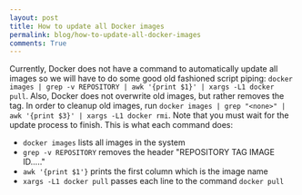 ```yaml
---
layout: post
title: How to update all Docker images
permalink: blog/how-to-update-all-docker-images
comments: True
---
```


Currently, Docker does not have a command to automatically update all images so we will have to do some good old fashioned script piping: `docker images | grep -v REPOSITORY | awk '{print $1}' | xargs -L1 docker pull`. Also, Docker does not overwrite old images, but rather removes the tag. In order to cleanup old images, run `docker images | grep "<none>" | awk '{print $3}' | xargs -L1 docker rmi`. Note that you must wait for the update process to finish. This is what each command does:
- `docker images` lists all images in the system
- `grep -v REPOSITORY` removes the header "REPOSITORY   TAG   IMAGE ID....."
- `awk '{print $1'}` prints the first column which is the image name
- `xargs -L1 docker pull` passes each line to the command `docker pull`

